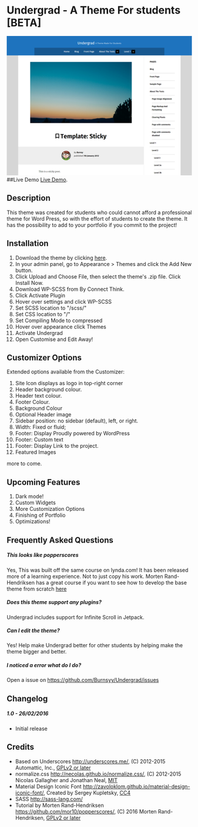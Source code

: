 # Undergrad - A Theme For students [BETA]
![screenshot](screenshot.png "screenshot")
##Live Demo
[Live Demo](http://undergrad.burnsy.me/).
## Description
This theme was created for students who could cannot afford a professional theme for Word Press, so with the effort of students to create the theme. It has the possibility to add to your portfolio if you commit to the project!
## Installation
1. Download the theme by clicking [here](https://github.com/Burnsyy/undergrad/raw/master/undergrad.zip).
2. In your admin panel, go to Appearance > Themes and click the Add New button.
3. Click Upload and Choose File, then select the theme's .zip file. Click Install Now.
4. Download WP-SCSS from By Connect Think.
5. Click Activate Plugin
6. Hover over settings and click WP-SCSS
7. Set SCSS location to "/scss/"
8. Set CSS location to "/"
9. Set Compiling Mode to compressed
10. Hover over appearance click Themes
11. Activate Undergrad
12. Open Customise and Edit Away!

## Customizer Options
Extended options available from the Customizer:

1. Site Icon displays as logo in top-right corner
2. Header background colour.
3. Header text colour.
4. Footer Colour.
5. Background Colour
6. Optional Header image
7. Sidebar position: no sidebar (default), left, or right.
8. Width: Fixed or fluid;
9. Footer: Display Proudly powered by WordPress
10. Footer: Custom text
11. Footer: Display Link to the project.
12. Featured Images

more to come.

## Upcoming Features
1. Dark mode!
2. Custom Widgets
3. More Customization Options
4. Finishing of Portfolio
5. Optimizations!

## Frequently Asked Questions
##### This looks like popperscores
Yes, This was built off the same course on lynda.com! It has been released more of a learning experience. Not to just copy his work.
Morten Rand-Hendriksen has a great course if you want to see how to develop the base theme from scratch [here](http://www.lynda.com/WordPress-tutorials/WordPress-Building-Themes-from-Scratch-Using-Underscores/417653-2.html)
##### Does this theme support any plugins?
Undergrad includes support for Infinite Scroll in Jetpack.
##### Can I edit the theme?
Yes! Help make Undergrad better for other students by helping make the theme bigger and better.
##### I noticed a error what do I do?
Open a issue on https://github.com/Burnsyy/Undergrad/issues

## Changelog
##### 1.0 - 26/02/2016
* Initial release

## Credits
* Based on Underscores http://underscores.me/, (C) 2012-2015 Automattic, Inc., [GPLv2 or later](https://www.gnu.org/licenses/gpl-2.0.html)
* normalize.css http://necolas.github.io/normalize.css/, (C) 2012-2015 Nicolas Gallagher and Jonathan Neal, [MIT](http://opensource.org/licenses/MIT)
* Material Design Iconic Font http://zavoloklom.github.io/material-design-iconic-font/, Created by Sergey Kupletsky, [CC4](http://creativecommons.org/licenses/by-sa/4.0/)
* SASS http://sass-lang.com/
* Tutorial by Morten Rand-Hendriksen https://github.com/mor10/popperscores/, (C) 2016 Morten Rand-Hendriksen, [GPLv2 or later](https://www.gnu.org/licenses/gpl-2.0.html)

